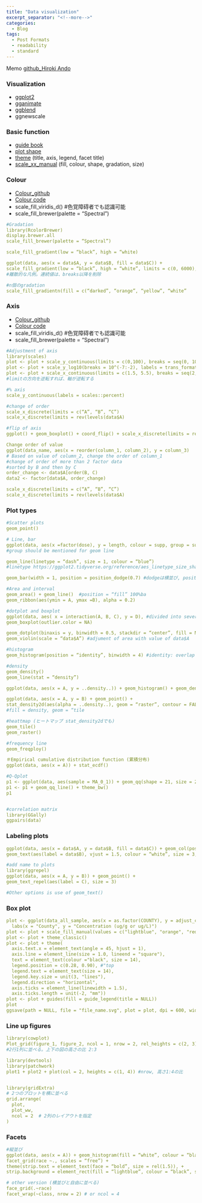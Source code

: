 ```yaml
---
title: "Data visualization"
excerpt_separator: "<!--more-->"
categories:
  - Blog
tags:
  - Post Formats
  - readability
  - standard
---
```

Memo
[github_Hiroki Ando](https://github.com/Hiroki-Ando1998/R/tree/main/ggplot2)

### Visualization
- [ggplot2](https://r4ds.had.co.nz/data-visualisation.html)
- [gganimate](https://gganimate.com/)
- [ggblend](https://mjskay.github.io/ggblend/)
- ggnewscale

### Basic function
- [guide book](https://ggplot2-book.org/themes)
- [plot shape](https://www.sthda.com/english/wiki/ggplot2-point-shapes)
- [theme](https://r-charts.com/ggplot2/themes/) (title, axis, legend, facet title)
- [scale_xx_manual](https://ggplot2.tidyverse.org/reference/scale_manual.html) (fill, colour, shape, gradation, size)

### Colour 
- [Colour_github](https://github.com/Hiroki-Ando1998/R/blob/main/ggplot2/ggplot2_Colour.R)
- [Colour code](https://rpubs.com/nishikosh/308337)
- scale_fill_viridis_d() #色覚障碍者でも認識可能
- scale_fill_brewer(palette = “Spectral”)

```yaml
#Gradation
library(RcolorBrewer)
display.brewer.all
scale_fill_brewer(palette = “Spectral”)

scale_fill_gradient(low = “black”, high = “white)

ggplot(data, aes(x = data$A, y = data$B, fill = data$C)) + 
scale_fill_gradient(low = “black”, high = “white”, limits = c(0, 6000), breaks = seq(70, 170, by = 20), guide =guide_legend()
#離散的な凡例。連続値は、breaks以降を削除

#n個のgradation
scale_fill_gradientn(fill = c(“darked”, “orange”, “yellow”, “white”
```

### Axis 
- [Colour_github](https://github.com/Hiroki-Ando1998/R/blob/main/ggplot2/ggplot2_Colour.R)
- [Colour code](https://rpubs.com/nishikosh/308337)
- scale_fill_viridis_d() #色覚障碍者でも認識可能
- scale_fill_brewer(palette = “Spectral”)

```yaml
#Adjustment of axis
library(scales)
plot <- plot + scale_y_continuous(limits = c(0,100), breaks = seq(0, 100, 20), label = NULL, name = “Age in years”)
plot <- plot + scale_y_log10(breaks = 10^(-7:-2), labels = trans_format("log10", math_format(10^.x)))
plot <- plot + scale_x_continuous(limits = c(1.5, 5.5), breaks = seq(2, 5, 1), label = NULL)
#limitの方向を逆転すれば、軸が逆転する

#% axis
scale_y_continuous(labels = scales::percent)

#change of order
scale_x_discrete(limits = c(“A”, “B”, “C”)
scale_x_discrete(limits = rev(levels(data$A)

#flip of axis
ggplot() + geom_boxplot() + coord_flip() + scale_x_discrete(limits = rev(levels(data$A)

Change order of value
ggplot(data_name, aes(x = reorder(column_1, column_2), y = column_3)
# Based on value of column_2, change the order of column_1
#change of order of more than 2 factor data
#sorted by B and then by C
order_change <- data$A[order(B, C)
data2 <- factor[data$A, order_change)

scale_x_discrete(limits = c(“A”, “B”, “C”)
scale_x_discrete(limits = rev(levels(data$A)
```

### Plot types
```yaml
#Scatter plots
geom_point()

# Line, bar
ggplot(data, aes(x =factor(dose), y = length, colour = supp, group = supp) 
#group should be mentioned for geom line

geom_line(linetype = “dash”, size = 1, colour = “blue”) 
#linetype https://ggplot2.tidyverse.org/reference/aes_linetype_size_shape.html#:~:text=The%20linetype%20aesthetic%20can%20be,in%20consecutive%20positions%20in%20the

geom_bar(width = 1, position = position_dodge(0.7) #dodgeは横並び, position = “fill” 100%bar

#Area and interval
geom_area() + geom_line()  #position = “fill” 100%ba
geom_ribbon(aes(ymin = A, ymax =B), alpha = 0.2)

#dotplot and boxplot
ggplot(data, aes( x = interaction(A, B, C), y = D), #divided into several groups
geom_boxplot(outlier.color = NA)

geom_dotplot(binaxis = y, binwidth = 0.5, stackdir = “center”, fill = NA)
geom_violin(scale = “data$A”) #adjument of area with value of data$A

#histogram
geom_histogram(position = “identity”, binwidth = 4) #identity: overlap several histograms

#density
geom_density()
geom_line(stat = “density”)

ggplot(data, aes(x = A, y = ..density..)) + geom_histogram() + geom_density()

ggplot(data, aes(x = A, y = B) + geom_point() +
stat_density2d(aes(alpha = ..density..), geom = “raster”, contour = FALSE) 
#fill = density, geom = “tile

#heattmap (ヒートマップ stat_density2dでも)
geom_tile()
geom_raster()

#frequency line
geom_freqploy()

＃Empirical cumulative distribution function (累積分布)
ggplot(data, aes(x = A)) + stat_ecdf()

#Q-Qplot
p1 <- ggplot(data, aes(sample = MA_0_1)) + geom_qq(shape = 21, size = 2.3, colour = "black", fill = "grey") 
p1 <- p1 + geom_qq_line() + theme_bw()
p1


#correlation matrix
library(GGally)
ggpairs(data)
```

### Labeling plots
```yaml
ggplot(data, aes(x = data$A, y = data$B, fill = data$C)) + geom_col(position = position_dodge())
geom_text(aes(label = data$B), vjust = 1.5, colour = “white”, size = 3, position = position_dodge(0.9))

#add name to plots
library(ggrepel)
ggplot(data, aes(x = A, y = B)) + geom_point() +
geom_text_repel(aes(label = C), size = 3)

#Other options is use of geom_text()
```

### Box plot
```yaml
plot <- ggplot(data_all_sample, aes(x = as.factor(COUNTY), y = adjust_cidm, fill = as.factor(sample))) + geom_boxplot() +
  labs(x = "County", y = "Concentration (ug/g or ug/L)")
plot <- plot + scale_fill_manual(values = c("lightblue", "orange", "red"))
plot <- plot + theme_classic()
plot <- plot + theme(
  axis.text.x = element_text(angle = 45, hjust = 1),
  axis.line = element_line(size = 1.0, lineend = "square"),
  text = element_text(colour ="black", size = 14),
  legend.position = c(0.28, 0.90), #"top
  legend.text = element_text(size = 14),
  legend.key.size = unit(3, "lines"),
  legend.direction = "horizontal",
  axis.ticks = element_line(linewidth = 1.5),
  axis.ticks.length = unit(-2, "mm"))
plot <- plot + guides(fill = guide_legend(title = NULL))
plot
ggsave(path = NULL, file = "file_name.svg", plot = plot, dpi = 600, width = 4, height = 3.2)
```

### Line up figures
```yaml
library(cowplot)
Plot_grid(figure_1, figure_2, ncol = 1, nrow = 2, rel_heights = c(2, 3))
#2行1列に並べる。上下の図の高さの比 2:3

library(devtools)
library(patchwork)
plot1 + plot2 + plot(col = 2, heights = c(1, 4)) #nrow, 高さ1:4の比


library(gridExtra)
# 2つのプロットを横に並べる
grid.arrange(
  plot,
  plot_ww,
  ncol = 2  # 2列のレイアウトを指定
)
```

### Facets
```yaml
#縦並び
ggplot(data, aes(x = A)) + geom_histogram(fill = “white”, colour = “black”) +
facet_grid(race ~., scales = “free”) +
theme(strip.text = element_text(face = “bold”, size = rel(1.5)), +
strip.background = element_rect(fill = “lightblue”, colour = “black”, size = 1)

# other version (横並びと自由に並べる)
face_grid(.~race)
facet_wrap(~class, nrow = 2) # or ncol = 4
```


